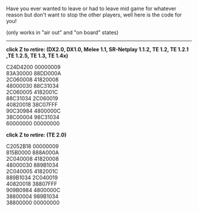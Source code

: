 Have you ever wanted to leave or had to leave mid game for whatever reason but don't want to stop the other players, well here is the code for you!  
  
(only works in "air out" and "on board" states)

<hr>

**click Z to retire: (DX2.0, DX1.0, Melee 1.1, SR-Netplay 1.1.2, TE 1.2, TE 1.2.1 ,TE 1.2.5, TE 1.3, TE 1.4x)**

C24D4200 00000009  
83A30000 88DD000A  
2C060008 41820008  
48000030 88C31034  
2C060005 4182001C  
88C31034 2C060019  
40820018 38C07FFF  
90C30984 4800000C  
38C00004 98C31034  
60000000 00000000  

**click Z to retire: (TE 2.0)**

C2052B18 00000009  
815B0000 888A000A  
2C040008 41820008  
48000030 889B1034  
2C040005 4182001C  
889B1034 2C040019  
40820018 38807FFF  
909B0984 4800000C  
38800004 989B1034  
38800000 00000000  
